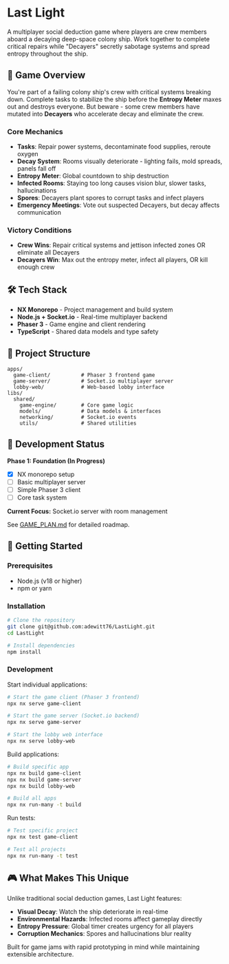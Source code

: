 # Last Light

A multiplayer social deduction game where players are crew members aboard a decaying deep-space colony ship. Work together to complete critical repairs while "Decayers" secretly sabotage systems and spread entropy throughout the ship.

## 🚀 Game Overview

You're part of a failing colony ship's crew with critical systems breaking down. Complete tasks to stabilize the ship before the **Entropy Meter** maxes out and destroys everyone. But beware - some crew members have mutated into **Decayers** who accelerate decay and eliminate the crew.

### Core Mechanics
- **Tasks**: Repair power systems, decontaminate food supplies, reroute oxygen
- **Decay System**: Rooms visually deteriorate - lighting fails, mold spreads, panels fall off
- **Entropy Meter**: Global countdown to ship destruction
- **Infected Rooms**: Staying too long causes vision blur, slower tasks, hallucinations
- **Spores**: Decayers plant spores to corrupt tasks and infect players
- **Emergency Meetings**: Vote out suspected Decayers, but decay affects communication

### Victory Conditions
- **Crew Wins**: Repair critical systems and jettison infected zones OR eliminate all Decayers
- **Decayers Win**: Max out the entropy meter, infect all players, OR kill enough crew

## 🛠 Tech Stack

- **NX Monorepo** - Project management and build system
- **Node.js + Socket.io** - Real-time multiplayer backend
- **Phaser 3** - Game engine and client rendering
- **TypeScript** - Shared data models and type safety

## 📁 Project Structure

```
apps/
  game-client/          # Phaser 3 frontend game
  game-server/          # Socket.io multiplayer server
  lobby-web/            # Web-based lobby interface
libs/
  shared/
    game-engine/        # Core game logic
    models/             # Data models & interfaces
    networking/         # Socket.io events
    utils/              # Shared utilities
```

## 🎯 Development Status

**Phase 1: Foundation (In Progress)**
- [x] NX monorepo setup
- [ ] Basic multiplayer server
- [ ] Simple Phaser 3 client
- [ ] Core task system

**Current Focus:** Socket.io server with room management

See [GAME_PLAN.md](./GAME_PLAN.md) for detailed roadmap.

## 🚀 Getting Started

### Prerequisites
- Node.js (v18 or higher)
- npm or yarn

### Installation
```bash
# Clone the repository
git clone git@github.com:adewitt76/LastLight.git
cd LastLight

# Install dependencies
npm install
```

### Development

Start individual applications:

```bash
# Start the game client (Phaser 3 frontend)
npx nx serve game-client

# Start the game server (Socket.io backend)
npx nx serve game-server

# Start the lobby web interface
npx nx serve lobby-web
```

Build applications:

```bash
# Build specific app
npx nx build game-client
npx nx build game-server
npx nx build lobby-web

# Build all apps
npx nx run-many -t build
```

Run tests:

```bash
# Test specific project
npx nx test game-client

# Test all projects
npx nx run-many -t test
```

## 🎮 What Makes This Unique

Unlike traditional social deduction games, Last Light features:
- **Visual Decay**: Watch the ship deteriorate in real-time
- **Environmental Hazards**: Infected rooms affect gameplay directly
- **Entropy Pressure**: Global timer creates urgency for all players
- **Corruption Mechanics**: Spores and hallucinations blur reality

Built for game jams with rapid prototyping in mind while maintaining extensible architecture.
